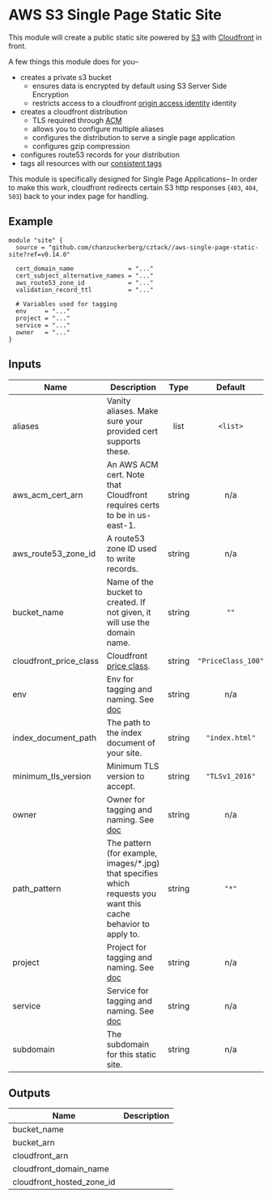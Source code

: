 # AWS S3 Single Page Static Site

This module will create a public static site powered by [S3](https://aws.amazon.com/s3/) with [Cloudfront](https://aws.amazon.com/cloudfront/) in front.

A few things this module does for you–

* creates a private s3 bucket
  * ensures data is encrypted by default using S3 Server Side Encryption
  * restricts access to a cloudfront [origin access identity](https://docs.aws.amazon.com/AmazonCloudFront/latest/DeveloperGuide/private-content-restricting-access-to-s3.html)
  identity
* creates a cloudfront distribution
  * TLS required through [ACM](https://aws.amazon.com/certificate-manager/)
  * allows you to configure multiple aliases
  * configures the distribution to serve a single page application
  * configures gzip compression
* configures route53 records for your distribution
* tags all resources with our [consistent tags](../README.md#Consistent%20Tagging)

This module is specifically designed for Single Page Applications– In order to make this work, cloudfront redirects certain S3 http responses (`403`, `404`, `503`) back to your index page for handling.

## Example

```hcl
module "site" {
  source = "github.com/chanzuckerberg/cztack//aws-single-page-static-site?ref=v0.14.0"

  cert_domain_name               = "..."
  cert_subject_alternative_names = "..."
  aws_route53_zone_id            = "..."
  validation_record_ttl          = "..."

  # Variables used for tagging
  env     = "..."
  project = "..."
  service = "..."
  owner   = "..."
}
```

<!-- START -->
## Inputs

| Name | Description | Type | Default | Required |
|------|-------------|:----:|:-----:|:-----:|
| aliases | Vanity aliases. Make sure your provided cert supports these. | list | `<list>` | no |
| aws\_acm\_cert\_arn | An AWS ACM cert. Note that Cloudfront requires certs to be in us-east-1. | string | n/a | yes |
| aws\_route53\_zone\_id | A route53 zone ID used to write records. | string | n/a | yes |
| bucket\_name | Name of the bucket to created. If not given, it will use the domain name. | string | `""` | no |
| cloudfront\_price\_class | Cloudfront [price class](https://aws.amazon.com/cloudfront/pricing/). | string | `"PriceClass_100"` | no |
| env | Env for tagging and naming. See [doc](../README.md#consistent-tagging) | string | n/a | yes |
| index\_document\_path | The path to the index document of your site. | string | `"index.html"` | no |
| minimum\_tls\_version | Minimum TLS version to accept. | string | `"TLSv1_2016"` | no |
| owner | Owner for tagging and naming. See [doc](../README.md#consistent-tagging) | string | n/a | yes |
| path\_pattern | The pattern (for example, images/*.jpg) that specifies which requests you want this cache behavior to apply to. | string | `"*"` | no |
| project | Project for tagging and naming. See [doc](../README.md#consistent-tagging) | string | n/a | yes |
| service | Service for tagging and naming. See [doc](../README.md#consistent-tagging) | string | n/a | yes |
| subdomain | The subdomain for this static site. | string | n/a | yes |

## Outputs

| Name | Description |
|------|-------------|
| bucket\_name |  |
| bucket\_arn |  |
| cloudfront\_arn |  |
| cloudfront\_domain\_name |  |
| cloudfront\_hosted\_zone\_id |  |

<!-- END -->
